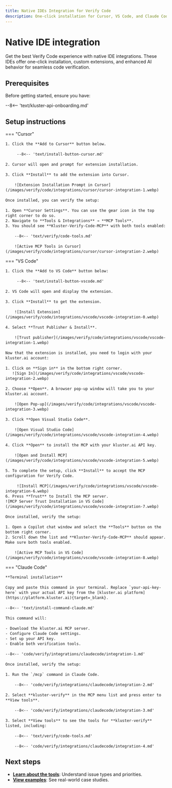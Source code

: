 ```yaml
---
title: Native IDEs Integration for Verify Code
description: One-click installation for Cursor, VS Code, and Claude Code with enhanced Verify Code features and custom extensions.
---
```


# Native IDE integration

Get the best Verify Code experience with native IDE integrations. These IDEs offer one-click installation, custom extensions, and enhanced AI behavior for seamless code verification.

## Prerequisites

Before getting started, ensure you have:

--8<-- 'text/kluster-api-onboarding.md'

## Setup instructions

=== "Cursor"
    
    1. Click the **Add to Cursor** button below.
        
         --8<-- 'text/install-button-cursor.md'
    
    2. Cursor will open and prompt for extension installation.
    
    3. Click **Install** to add the extension into Cursor.

        ![Extension Installation Prompt in Cursor](/images/verify/code/integrations/cursor/cursor-integration-1.webp)

    Once installed, you can verify the setup:

    1. Open **Cursor Settings**. You can use the gear icon in the top right corner to do so.
    2. Navigate to **Tools & Integrations** → **MCP Tools**.
    3. You should see **Kluster-Verify-Code-MCP** with both tools enabled:

        --8<-- 'text/verify/code-tools.md'

        ![Active MCP Tools in Cursor](/images/verify/code/integrations/cursor/cursor-integration-2.webp)

=== "VS Code"
   
    1. Click the **Add to VS Code** button below: 
        
         --8<-- 'text/install-button-vscode.md'
    
    2. VS Code will open and display the extension.
    
    3. Click **Install** to get the extension.

        ![Install Extension](/images/verify/code/integrations/vscode/vscode-integration-0.webp)

    4. Select **Trust Publisher & Install**.

        ![Trust publisher](/images/verify/code/integrations/vscode/vscode-integration-1.webp)

    Now that the extension is installed, you need to login with your kluster.ai account:
       
    1. Click on **Sign in** in the bottom right corner.
       ![Sign In](/images/verify/code/integrations/vscode/vscode-integration-2.webp)

    2. Choose **Open**. A browser pop-up window will take you to your kluster.ai account. 

        ![Open Pop-up](/images/verify/code/integrations/vscode/vscode-integration-3.webp)
          
    3. Click **Open Visual Studio Code**.

        ![Open Visual Studio Code](/images/verify/code/integrations/vscode/vscode-integration-4.webp)

    4. Click **Open** to install the MCP with your kluster.ai API key.
        
        ![Open and Install MCP](/images/verify/code/integrations/vscode/vscode-integration-5.webp)

    5. To complete the setup, click **Install** to accept the MCP configuration for Verify Code. 
    
         ![Install MCP](/images/verify/code/integrations/vscode/vscode-integration-6.webp)
    6. Press **Trust** to Install the MCP server.
    ![MCP Server Trust Installation in VS Code](/images/verify/code/integrations/vscode/vscode-integration-7.webp)
        
    Once installed, verify the setup:
    
    1. Open a Copilot chat window and select the **Tools** button on the bottom right corner.
    2. Scroll down the list and **Kluster-Verify-Code-MCP** should appear. Make sure both tools enabled.

        ![Active MCP Tools in VS Code](/images/verify/code/integrations/vscode/vscode-integration-8.webp)

=== "Claude Code"

    **Terminal installation**
    
    Copy and paste this command in your terminal. Replace `your-api-key-here` with your actual API key from the [kluster.ai platform](https://platform.kluster.ai){target=_blank}.
    
    --8<-- 'text/install-command-claude.md'
    
    This command will:

    - Download the kluster.ai MCP server.
    - Configure Claude Code settings.
    - Set up your API key.
    - Enable both verification tools.

    --8<-- 'code/verify/integrations/claudecode/integration-1.md'
      
    Once installed, verify the setup:
    
    1. Run the `/mcp` command in Claude Code.

        --8<-- 'code/verify/integrations/claudecode/integration-2.md'

    2. Select **kluster-verify** in the MCP menu list and press enter to **View tools**.

        --8<-- 'code/verify/integrations/claudecode/integration-3.md'

    3. Select **View tools** to see the tools for **kluster-verify** listed, including:
        
        --8<-- 'text/verify/code-tools.md'

        --8<-- 'code/verify/integrations/claudecode/integration-4.md'

## Next steps

- **[Learn about the tools](/verify/tools/)**: Understand issue types and priorities.
- **[View examples](/verify/examples/cursor-firebase-nextjs/)**: See real-world case studies.